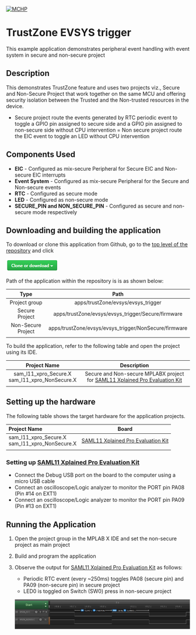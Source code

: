 [![MCHP](https://www.microchip.com/ResourcePackages/Microchip/assets/dist/images/logo.png)](https://www.microchip.com)

# TrustZone EVSYS trigger

This example application demonstrates peripheral event handling with event system in secure and non-secure project

## Description

This demonstrates TrustZone feature and uses two projects viz., Secure and Non-Secure Project that work together on the same MCU and offering security isolation between the Trusted and the Non-trusted resources in the device.

- Secure project route the events generated by RTC periodic event to toggle a GPIO pin assigned to secure side and a GPIO pin assigned to non-secure side without CPU intervention
= Non secure project route the EIC event to toggle an LED without CPU intervention

## Components Used

- **EIC** - Configured as mix-secure Peripheral for Secure EIC and Non-secure EIC interrupts
- **Event System** - Configured as mix-secure Peripheral for the Secure and Non-secure events
- **RTC** - Configured as secure mode
- **LED** - Configured as non-secure mode
- **SECURE_PIN and NON_SECURE_PIN** - Configured as secure and non-secure mode respectively

## Downloading and building the application

To download or clone this application from Github, go to the [top level of the repository](https://github.com/Microchip-MPLAB-Harmony/csp_apps_sam_l10_l11) and click

![clone](../../../../docs/images/clone.png)

Path of the application within the repository is is as shown below:

| Type        | Path                         |
|:-----------:|:----------------------------:|
| Project group | apps/trustZone/evsys/evsys_trigger |
|Secure Project|  apps/trustZone/evsys/evsys_trigger/Secure/firmware |
|Non-Secure Project|  apps/trustZone/evsys/evsys_trigger/NonSecure/firmware |
||||

To build the application, refer to the following table and open the project using its IDE.

| Project Name      | Description                                    |
| :-----------------: | :----------------------------------------------: |
| sam_l11_xpro_Secure.X <br> sam_l11_xpro_NonSecure.X | Secure and Non-secure MPLABX project for [SAML11 Xplained Pro Evaluation Kit](https://www.microchip.com/DevelopmentTools/ProductDetails/PartNO/DM320205) |
|||

## Setting up the hardware

The following table shows the target hardware for the application projects.

| Project Name| Board|
|:---------|:---------:|
| sam_l11_xpro_Secure.X <br> sam_l11_xpro_NonSecure.X | [SAML11 Xplained Pro Evaluation Kit](https://www.microchip.com/DevelopmentTools/ProductDetails/PartNO/DM320205) |
|||

### Setting up [SAML11 Xplained Pro Evaluation Kit](https://www.microchip.com/DevelopmentTools/ProductDetails/PartNO/DM320205)

- Connect the Debug USB port on the board to the computer using a micro USB cable
- Connect an oscilloscope/Logic analyzer to monitor the PORT pin PA08 (Pin #14 on EXT1)
- Connect an oscilloscope/Logic analyzer to monitor the PORT pin PA09 (Pin #13 on EXT1)

## Running the Application

1. Open the project group in the MPLAB X IDE and set the non-secure project as main project
2. Build and program the application
3. Observe the output for [SAML11 Xplained Pro Evaluation Kit](https://www.microchip.com/DevelopmentTools/ProductDetails/PartNO/DM320205) as follows:
    - Periodic RTC event (every ~250ms) toggles PA08 (secure pin) and PA09 (non-secure pin) in secure project
    - LED0 is toggled on Switch (SW0) press in non-secure project

    ![output](images/output_evsys_trigger.png)